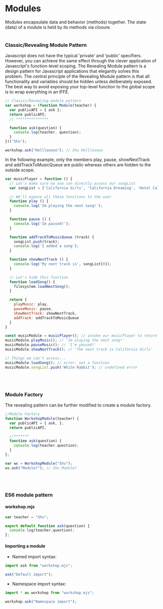 # Modules
Modules encapsulate data and behavior (methods) together. The state (data) of a module is held by its methods via closure.
</br></br>
### Classic/Revealing Module Pattern
Javascript does not have the typical 'private' and 'public' specifiers. However, you can achieve the same effect through the clever application of Javascript's function-level scoping. The Revealing Module pattern is a design pattern for Javascript applications that elegantly solves this problem. The central principle of the Revealing Module pattern is that all functionality and variables should be hidden unless deliberately exposed. The best way to avoid exposing your top-level function to the global scope is to wrap everything in an IFFE. 
```javascript
// Classic/Revealing module pattern
var workshop = (function Module(teacher) {
  var publicAPI = { ask };
  return publicAPI;
  // ***************

  function ask(question) {
    console.log(teacher, question);
  }
})("Shu");

workshop.ask("Helllooooo"); // Shu Helllooooo
```
In the following example, only the members play, pause, showNextTrack and addTrackToMusicQueue are public whereas others are hidden to the outside scope.
```javascript
var musicPlayer = function () {
  // Let's make sure no one can directly access our songList
  var songList = ['California Girls', 'California Dreaming', 'Hotel California'];  

  // We'll expose all these functions to the user
  function play () {
    console.log('Im playing the next song!');
  }

  function pause () {
    console.log('Im paused!');
  }

  function addTrackToMusicQueue (track) {
    songList.push(track);
    console.log('I added a song');
  }

  function showNextTrack () {
    console.log('My next track is', songList[0]);
  }

  // Let's hide this function
  function loadSong() {
    filesystem.loadNextSong();
  }

  return {
    playMusic: play,
    pauseMusic: pause,
    showNextTrack: showNextTrack,
    addTrack: addTrackToMusicQueue
  }
}

const musicModule = musicPlayer(); // invoke our musicPlayer to return it's object (module)
musicModule.playMusic(); // 'Im playing the next song!'
musicModule.pauseMusic(); // 'I'm paused!'
musicModule.showNextTrack(); // 'The next track is California Girls'

// Things we can't access...
musicModule.loadSong(); // error: not a function
musicModule.songList.push('White Rabbit'); // undefined error
```
</br></br>

### Module Factory
The revealing pattern can be further modified to create a module factory.
```javascript
//Module Factory 
function WorkshopModule(teacher) {
  var publicAPI = { ask, };
  return publicAPI;

  //******* 
  function ask(question) {
    console.log(teacher,question);
  }
};

var ws = WorkshopModule("Shu");
ws.ask("Module?"); // Shu Module?
```
</br></br>
### ES6 module pattern

#### workshop.mjs
```javascript
var teacher = "Shu";

export default function ask(question) {
  console.log(teacher,question);
};
```

#### Importing a module
* Named import syntax:
```javascript
import ask from "workshop.mjs";

ask("Default import");
```
* Namespace import syntax:
```javascript
import * as workshop from "workshop.mjs";

workshop.ask("Namespace import");
```



 
